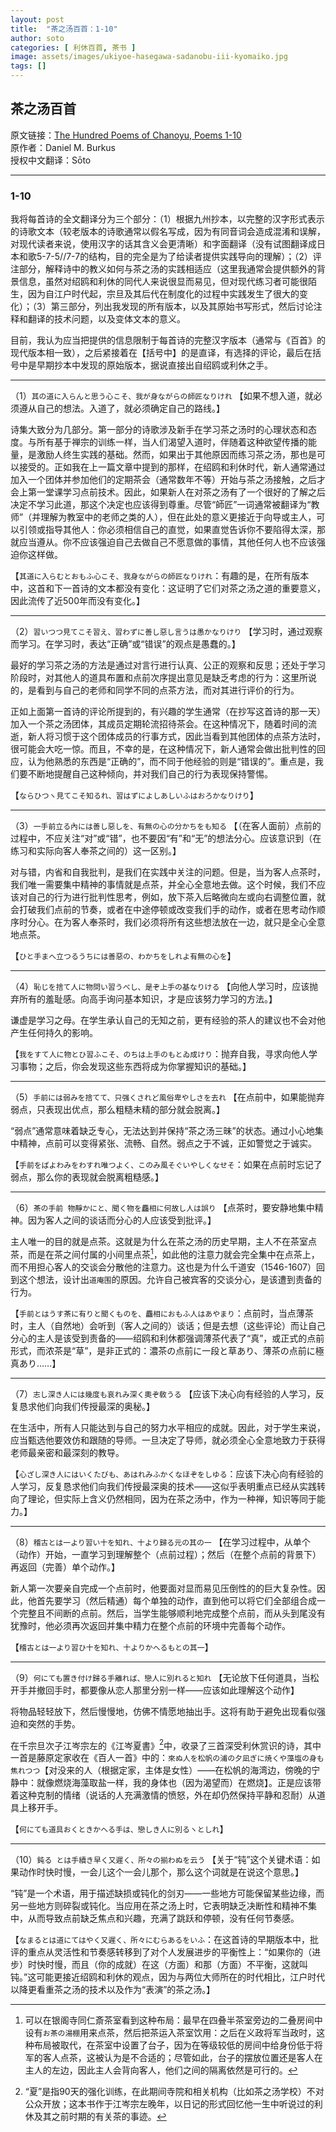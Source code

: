 ```yaml
---
layout: post
title:  "茶之汤百首：1-10"
author: soto
categories: [ 利休百首, 茶书 ]
image: assets/images/ukiyoe-hasegawa-sadanobu-iii-kyomaiko.jpg
tags: []
---
```


## 茶之汤百首

原文链接：[The Hundred Poems of Chanoyu, Poems 1-10](https://chanoyu-to-wa.tumblr.com/post/21313241092/the-hundred-poems-of-chanoyu-poems-1-10)  
原作者：Daniel M. Burkus  
授权中文翻译：Sōto

----

### 1-10

我将每首诗的全文翻译分为三个部分：（1）根据九州抄本，以完整的汉字形式表示的诗歌文本（较老版本的诗歌通常以假名写成，因为有同音词会造成混淆和误解，对现代读者来说，使用汉字的话其含义会更清晰）和字面翻译（没有试图翻译成日本和歌5-7-5//7-7的结构，目的完全是为了给读者提供实践导向的理解）；（2）评注部分，解释诗中的教义如何与茶之汤的实践相适应（这里我通常会提供额外的背景信息，虽然对绍鸥和利休的同代人来说很显而易见，但对现代练习者可能很陌生，因为自江户时代起，宗旦及其后代在制度化的过程中实践发生了很大的变化）；（3）第三部分，列出我发现的所有版本，以及其原始书写形式，然后讨论注释和翻译的技术问题，以及变体文本的意义。

目前，我认为应当把提供的信息限制于每首诗的完整汉字版本（通常与《百首》的现代版本相一致），之后紧接着在【括号中】的是直译，有选择的评论，最后在括号中是早期抄本中发现的原始版本，据说直接出自绍鸥或利休之手。

----

（1）`其の道に入らんと思う心こそ、我が身ながらの師匠なりけれ` 【如果不想入道，就必须遵从自己的想法。入道了，就必须确定自己的路线。】

诗集大致分为几部分。第一部分的诗歌涉及新手在学习茶之汤时的心理状态和态度。与所有基于禅宗的训练一样，当人们渴望入道时，伴随着这种欲望传播的能量，是激励人终生实践的基础。然而，如果出于其他原因而练习茶之汤，那也是可以接受的。正如我在上一篇文章中提到的那样，在绍鸥和利休时代，新人通常通过加入一个团体并参加他们的定期茶会（通常数年不等）开始与茶之汤接触，之后才会上第一堂课学习点前技术。因此，如果新人在对茶之汤有了一个很好的了解之后决定不学习此道，那这个决定也应该得到尊重。尽管“師匠”一词通常被翻译为“教师”（并理解为教室中的老师之类的人），但在此处的意义更接近于向导或主人，可以引领或指导其他人：你必须相信自己的直觉，如果直觉告诉你不要陷得太深，那就应当遵从。你不应该强迫自己去做自己不愿意做的事情，其他任何人也不应该强迫你这样做。

【`其道に入らむとおもふ心こそ、我身ながらの師匠なりけれ`：有趣的是，在所有版本中，这首和下一首诗的文本都没有变化：这证明了它们对茶之汤之道的重要意义，因此流传了近500年而没有变化。】

----

（2）`習いつつ見てこそ習え、習わずに善し惡し言うは愚かなりけり` 【学习时，通过观察而学习。在学习时，表达“正确”或“错误”的观点是愚蠢的。】

最好的学习茶之汤的方法是通过对言行进行认真、公正的观察和反思；还处于学习阶段时，对其他人的道具布置和点前次序提出意见是缺乏考虑的行为：这里所说的，是看到与自己的老师和同学不同的点茶方法，而对其进行评价的行为。

正如上面第一首诗的评论所提到的，有兴趣的学生通常（在抄写这首诗的那一天）加入一个茶之汤团体，其成员定期轮流招待茶会。在这种情况下，随着时间的流逝，新人将习惯于这个团体成员的行事方式，因此当看到其他团体的点茶方法时，很可能会大吃一惊。而且，不幸的是，在这种情况下，新人通常会做出批判性的回应，认为他熟悉的东西是“正确的”，而不同于他经验的则是“错误的”。重点是，我们要不断地提醒自己这种倾向，并对我们自己的行为表现保持警惕。

【`ならひつヽ見てこそ知るれ、習はずによしあしいふはおろかなりけり`】

----

（3）`一手前立る內には善し惡しを、有無の心の分かちをも知る` 【（在客人面前）点前的过程中，不应关注“对”或“错”，也不要因“有”和“无”的想法分心。应该意识到（在练习和实际向客人奉茶之间的）这一区别。】

对与错，内省和自我批判，是我们在实践中关注的问题。但是，当为客人点茶时，我们唯一需要集中精神的事情就是点茶，并全心全意地去做。这个时候，我们不应该对自己的行为进行批判性思考，例如，放下茶入后略微向左或向右调整位置，就会打破我们点前的节奏，或者在中途停顿或改变我们手的动作，或者在思考动作顺序时分心。在为客人奉茶时，我们必须将所有这些想法放在一边，就只是全心全意地点茶。

【`ひと手まへ立つるうちには善惡の、わかちをしれよ有無の心を`】

----

（4）`恥じを捨て人に物問い習うべし、是ぞ上手の基なりける` 【向他人学习时，应该抛弃所有的羞耻感。向高手询问基本知识，才是应该努力学习的方法。】

谦虚是学习之母。在学生承认自己的无知之前，更有经验的茶人的建议也不会对他产生任何持久的影响。

【`我をすて人に物とひ習ふこそ、のちは上手のもとゐ成けり`：抛弃自我，寻求向他人学习事物；之后，你会发现这些东西将成为你掌握知识的基础。】

----

（5）`手前には弱みを捨てて、只强くされど風俗卑やしさを去れ` 【在点前中，如果能抛弃弱点，只表现出优点，那么粗糙未精的部分就会脱离。】

“弱点”通常意味着缺乏专心，无法达到并保持“茶之汤三昧”的状态。通过小心地集中精神，点前可以变得紧张、流畅、自然。弱点之于不诚，正如警觉之于诚实。

【`手前をばよわみをわすれ唯つよく、このみ風そぐいやしくなせそ`：如果在点前时忘记了弱点，那么你的表现就会脱离粗糙感。】

----

（6）`茶の手前 物靜かにと、聞く物を麤相に何故し人は誤り` 【点茶时，要安静地集中精神。因为客人之间的谈话而分心的人应该受到批评。】

主人唯一的目的就是点茶。这就是为什么在茶之汤的历史早期，主人不在茶室点茶，而是在茶之间付属的小间里点茶[^1]，如此他的注意力就会完全集中在点茶上，而不用担心客人的交谈会分散他的注意力。这也是为什么千道安（1546-1607）回到这个想法，设计出`道庵围`的原因。允许自己被宾客的交谈分心，是该遭到责备的行为。

【`手前とはうす茶に有りと聞くものを、麤相におもふ人はあやまり`：点前时，当点薄茶时，主人（自然地）会听到（客人之间的）谈话；但是去想（这些评论）而让自己分心的主人是该受到责备的——绍鸥和利休都强调薄茶代表了“真”，或正式的点前形式，而浓茶是“草”，是非正式的：濃茶の点前に一段と草あり、薄茶の点前に極真あり……】

[^1]: 可以在银阁寺同仁斎茶室看到这种布局：最早在四叠半茶室旁边的二叠房间中设有`お茶の湯棚`用来点茶，然后把茶运入茶室饮用：之后在义政将军当政时，这种布局被取代，在茶室中设置了台子，因为在等级较低的房间中给身份低于将军的客人点茶，这被认为是不合适的；尽管如此，台子的摆放位置还是客人在主人的左边，因此主人会背向客人，他们之间的隔离依然是可行的。

----

（7）`志し深き人には幾度も哀れみ深く奧ぞ敎うる` 【应该下决心向有经验的人学习，反复恳求他们向我们传授最深的奥秘。】

在生活中，所有人只能达到与自己的努力水平相应的成就。因此，对于学生来说，应当甄选他要效仿和跟随的导师。一旦决定了导师，就必须全心全意地致力于获得老师最亲密和最深刻的教导。

【`心ざし深き人にはいくたびも、あはれみふかくなほぞをしゆる`：应该下决心向有经验的人学习，反复恳求他们向我们传授最深奥的技术——这似乎表明重点已经从实践转向了理论，但实际上含义仍然相同，因为在茶之汤中，作为一种禅，知识等同于能力。】

----

（8）`稽古とは一より習い十を知れ、十より歸る元の其の一` 【在学习过程中，从单个（动作）开始，一直学习到理解整个（点前过程）；然后（在整个点前的背景下）再返回（完善）单个动作。】

新人第一次要亲自完成一个点前时，他要面对显而易见压倒性的的巨大复杂性。因此，他首先要学习（然后精通）每个单独的动作，直到他可以将它们全部组合成一个完整且不间断的点前。然后，当学生能够顺利地完成整个点前，而从头到尾没有犹豫时，他必须再次返回并集中精力在整个点前的环境中完善每个动作。

【`稽古とは一より習ひ十を知れ、十よりかへるもとの其一`】

----

（9）`何にても置き付け歸る手離れば、戀人に別れると知れ` 【无论放下任何道具，当松开手并撤回手时，都要像从恋人那里分别一样——应该如此理解这个动作】

将物品轻轻放下，然后慢慢地，仿佛不情愿地抽出手。这将有助于避免出现看似强迫和突然的手势。

在千宗旦次子江岑宗左的《江岑夏書》[^2]中，收录了三首深受利休赏识的诗，其中一首是藤原定家收在《百人一首》中的：`來ぬ人を松帆の浦の夕凪ぎに焼くや藻塩の身も焦れつつ`【对没来的人（根据定家，主体是女性）——在松帆的海湾边，傍晚的宁静中：就像燃烧海藻取盐一样，我的身体也（因为渴望而）在燃烧】。正是应该带着这种克制的情绪（说话的人充满激情的愤怒，外在却仍然保持平静和忍耐）从道具上移开手。

【`何にても道具おくときかへる手は、戀しき人に別るヽとしれ`】

[^2]: “夏”是指90天的强化训练，在此期间寺院和相关机构（比如茶之汤学校）不对公众开放；这本书作于江岑宗左晚年，以日记的形式回忆他一生中听说过的利休及其之前时期的有关茶的事迹。

----

（10）`鈍る とは手續き早く又遲く、所々の揃わぬを云う` 【关于“钝”这个关键术语：如果动作时快时慢，一会儿这个一会儿那个，那么这个词就是在说这个意思。】

“钝”是一个术语，用于描述缺损或钝化的剑刃——一些地方可能保留某些边缘，而另一些地方则碎裂或钝化。当应用在茶之汤上时，它表明缺乏决断性和精神不集中，从而导致点前缺乏焦点和兴趣，充满了跳跃和停顿，没有任何节奏感。

【`なまるとは道にてはやく又遲く、所々にむらあるをいふ`：在这首诗的早期版本中，批评的重点从灵活性和节奏感转移到了对个人发展进步的平衡性上：“如果你的（进步）时快时慢，而且（你的成就）在这（方面）和那（方面）不平衡，这就叫钝。”这可能更接近绍鸥和利休的观点，因为与两位大师所在的时代相比，江户时代以降更看重茶之汤的技术以及作为“表演”的茶之汤。】
